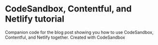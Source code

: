 # CodeSandbox, Contentful, and Netlify tutorial

Companion code for the blog post showing you how to use CodeSandbox, Contentful, and Netlify together. Created with CodeSandbox
